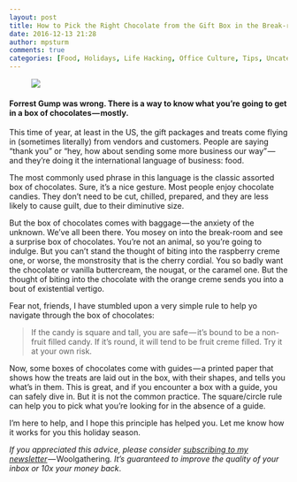 ```yaml
---
layout: post
title: How to Pick the Right Chocolate from the Gift Box in the Break-room
date: 2016-12-13 21:28
author: mpsturm
comments: true
categories: [Food, Holidays, Life Hacking, Office Culture, Tips, Uncategorized]
---
```



<figure>

<img src="https://cdn-images-1.medium.com/max/1800/1*qgSHDGhUB_p-joe8iUs_Qg.jpeg">
</figure>

<h4>Forrest Gump was wrong. There is a way to know what you’re going to get in a box of chocolates — mostly.</h4>
<p>This time of year, at least in the US, the gift packages and treats come flying in (sometimes literally) from vendors and customers. People are saying “thank you” or “hey, how about sending some more business our way” — and they’re doing it the international language of business: food.</p>
<p>The most commonly used phrase in this language is the classic assorted box of chocolates. Sure, it’s a nice gesture. Most people enjoy chocolate candies. They don’t need to be cut, chilled, prepared, and they are less likely to cause guilt, due to their diminutive size.</p>
<p>But the box of chocolates comes with baggage — the anxiety of the unknown. We’ve all been there. You mosey on into the break-room and see a surprise box of chocolates. You’re not an animal, so you’re going to indulge. But you can’t stand the thought of biting into the raspberry creme one, or worse, the monstrosity that is the cherry cordial. You so badly want the chocolate or vanilla buttercream, the nougat, or the caramel one. But the thought of biting into the chocolate with the orange creme sends you into a bout of existential vertigo.</p>
<p>Fear not, friends, I have stumbled upon a very simple rule to help yo navigate through the box of chocolates:</p>
<blockquote>If the candy is square and tall, you are safe — it’s bound to be a non-fruit filled candy. If it’s round, it will tend to be fruit creme filled. Try it at your own risk.</blockquote>
<p>Now, some boxes of chocolates come with guides — a printed paper that shows how the treats are laid out in the box, with their shapes, and tells you what’s in them. This is great, and if you encounter a box with a guide, you can safely dive in. But it is not the common practice. The square/circle rule can help you to pick what you’re looking for in the absence of a guide.</p>
<p>I’m here to help, and I hope this principle has helped you. Let me know how it works for you this holiday season.</p>
<p><em>If you appreciated this advice, please consider </em><a href="http://tinyletter.com/mike_sturm" target="_blank"><em>subscribing to my newsletter</em></a><em> — </em>Woolgathering<em>. It’s guaranteed to improve the quality of your inbox or 10x your money back</em>.</p>


